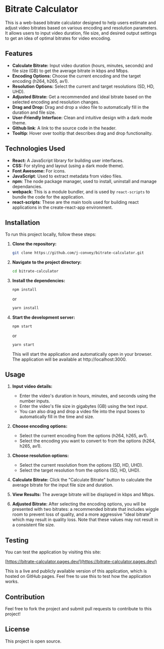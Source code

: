 # Bitrate Calculator

This is a web-based bitrate calculator designed to help users estimate and adjust video bitrates based on various encoding and resolution parameters. It allows users to input video duration, file size, and desired output settings to get an idea of optimal bitrates for video encoding.

## Features

*   **Calculate Bitrate:** Input video duration (hours, minutes, seconds) and file size (GB) to get the average bitrate in kbps and Mbps.
*   **Encoding Options:** Choose the current encoding and the target encoding (h264, h265, av1).
*   **Resolution Options:** Select the current and target resolutions (SD, HD, UHD).
*   **Adjusted Bitrate:** Get a recommended and ideal bitrate based on the selected encoding and resolution changes.
*   **Drag and Drop:** Drag and drop a video file to automatically fill in the duration and file size.
*   **User-Friendly Interface:** Clean and intuitive design with a dark mode theme.
*  **Github link**: A link to the source code in the header.
*  **Tooltip**: Hover over tooltip that describes drag and drop functionality.

## Technologies Used

*   **React:** A JavaScript library for building user interfaces.
*   **CSS:** For styling and layout (using a dark mode theme).
*   **Font Awesome:** For icons.
*  **JavaScript**: Used to extract metadata from video files.
*  **npm**: The node package manager, used to install, uninstall and manage dependancies.
*  **webpack**: This is a module bundler, and is used by `react-scripts` to bundle the code for the application.
*  **react-scripts**: These are the main tools used for building react applications in the create-react-app environment.

## Installation

To run this project locally, follow these steps:

1.  **Clone the repository:**
    ```bash
    git clone https://github.com/j-convey/bitrate-calculator.git
    ```
2.  **Navigate to the project directory:**
    ```bash
    cd bitrate-calculator
    ```
3.  **Install the dependencies:**
    ```bash
    npm install
    ```
    or
     ```bash
     yarn install
     ```
4.  **Start the development server:**
    ```bash
    npm start
    ```
    or
    ```bash
    yarn start
    ```
    This will start the application and automatically open in your browser. The application will be available at http://localhost:3000.

## Usage

1.  **Input video details:**
    *   Enter the video's duration in hours, minutes, and seconds using the number inputs.
    *   Enter the video's file size in gigabytes (GB) using the text input.
     * You can also drag and drop a video file into the input boxes to automatically fill in the time and size.
2.  **Choose encoding options:**
    *   Select the current encoding from the options (h264, h265, av1).
    *   Select the encoding you want to convert to from the options (h264, h265, av1).
3.  **Choose resolution options:**
    * Select the current resolution from the options (SD, HD, UHD).
    * Select the target resolution from the options (SD, HD, UHD).

4.  **Calculate Bitrate:** Click the "Calculate Bitrate" button to calculate the average bitrate for the input file size and duration.
5. **View Results:** The average bitrate will be displayed in kbps and Mbps.
6.  **Adjusted Bitrate:** After selecting the encoding options, you will be presented with two bitrates: a recommended bitrate that includes wiggle room to prevent loss of quality, and a more aggressive "ideal bitrate" which may result in quality loss. Note that these values may not result in a consistent file size.

## Testing

You can test the application by visiting this site:

[https://bitrate-calculator.pages.dev/](https://bitrate-calculator.pages.dev/)

This is a live and publicly available version of this application, which is hosted on GitHub pages. Feel free to use this to test how the application works.

## Contribution

Feel free to fork the project and submit pull requests to contribute to this project!

## License

This project is open source.